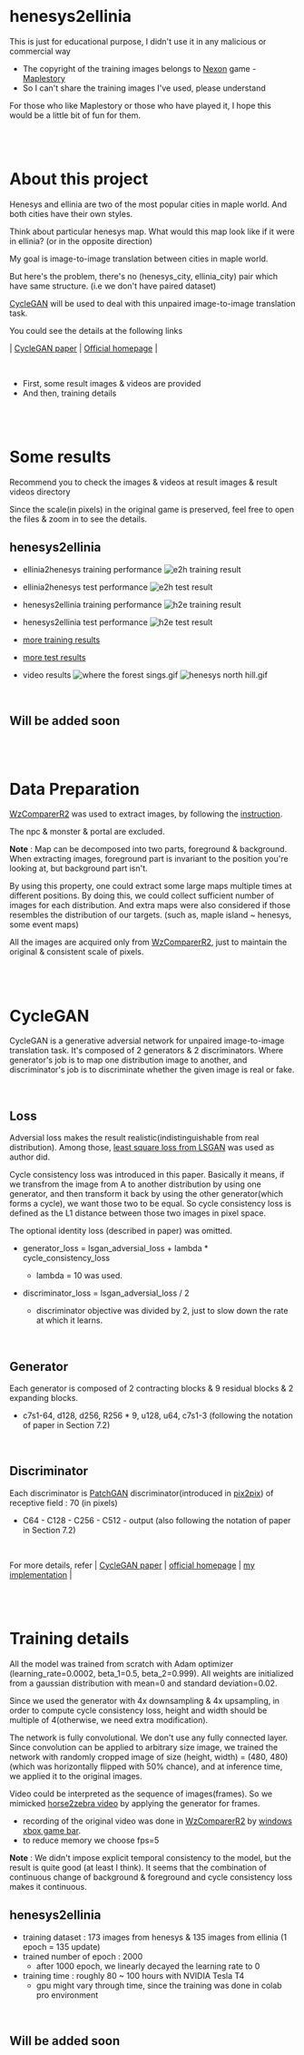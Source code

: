 <br><br><br>
# henesys2ellinia

This is just for educational purpose, I didn't use it in any malicious or commercial way

- The copyright of the training images belongs to [Nexon](https://www.nexon.com/Home/Game) game - [Maplestory](https://maplestory.nexon.com/Home/Main)
- So I can't share the training images I've used, please understand

For those who like Maplestory or those who have played it, I hope this would be a little bit of fun for them.

<br>
<br>


# About this project

Henesys and ellinia are two of the most popular cities in maple world. And both cities have their own styles.

Think about particular henesys map. What would this map look like if it were in ellinia? (or in the opposite direction)

My goal is image-to-image translation between cities in maple world.

But here's the problem, there's no (henesys_city, ellinia_city) pair which have same structure. (i.e we don't have paired dataset)

[CycleGAN](https://junyanz.github.io/CycleGAN/) will be used to deal with this unpaired image-to-image translation task.

You could see the details at the following links

| [CycleGAN paper](https://arxiv.org/abs/1703.10593)
| [Official homepage](https://junyanz.github.io/CycleGAN/) | 

<br>

- First, some result images & videos are provided
- And then, training details

<br>
<br>

# Some results

Recommend you to check the images & videos at result images & result videos directory

Since the scale(in pixels) in the original game is preserved, feel free to open the files & zoom in to see the details.

## henesys2ellinia

- ellinia2henesys training performance
![e2h training result](result_images/henesys2ellinia/training_performance/ellinia2henesys%20result5.jpeg)

- ellinia2henesys test performance
![e2h test result](result_images/henesys2ellinia/test_performance/ellinia2henesys%20result1.jpeg)

- henesys2ellinia training performance
![h2e training result](result_images/henesys2ellinia/training_performance/henesys2ellinia%20result7.jpeg)

- henesys2ellinia test performance
![h2e test result](result_images/henesys2ellinia/test_performance/henesys2ellinia%20result6.jpeg)

- [more training results](https://github.com/chk7082/henesys2ellinia/tree/master/result_images/henesys2ellinia/training_performance)
- [more test results](https://github.com/chk7082/henesys2ellinia/tree/master/result_images/henesys2ellinia/test_performance)
- video results
  ![where the forest sings.gif](result_videos/%5Be2h%5D%20where%20the%20forest%20sings.gif)
  ![henesys north hill.gif](result_videos/%5Bh2e%5D%20henesys%20north%20hill.gif)

<br>

## Will be added soon

<br><br>

# Data Preparation

[WzComparerR2](https://github.com/KENNYSOFT/WzComparerR2/releases) was used to extract images, by following the [instruction](https://m.blog.naver.com/yeji__tok/221703890764).

The npc & monster & portal are excluded.

<b>Note</b> : Map can be decomposed into two parts, foreground & background. When extracting images, foreground part is invariant to the position you're looking at, but background part isn't.

By using this property, one could extract some large maps multiple times at different positions. By doing this, we could collect sufficient number of images for each distribution. And extra maps were also considered if those resembles the distribution of our targets. (such as, maple island ~ henesys, some event maps)

All the images are acquired only from [WzComparerR2](https://github.com/KENNYSOFT/WzComparerR2/releases), just to maintain the original & consistent scale of pixels. 

<br><br>

# CycleGAN

CycleGAN is a generative adversial network for unpaired image-to-image translation task. It's composed of 2 generators & 2 discriminators. Where generator's job is to map one distribution image to another, and discriminator's job is to discriminate whether the given image is real or fake.

<br>

## Loss

Adversial loss makes the result realistic(indistinguishable from real distribution). Among those, [least square loss from LSGAN](https://arxiv.org/abs/1611.04076) was used as author did.

Cycle consistency loss was introduced in this paper. Basically it means, if we transfrom the image from A to another distribution by using one generator, and then transform it back by using the other generator(which forms a cycle), we want those two to be equal. So cycle consistency loss is defined as the L1 distance between those two images in pixel space.

The optional identity loss (described in paper) was omitted.

- generator_loss = lsgan_adversial_loss + lambda * cycle_consistency_loss

  - lambda = 10 was used.

- discriminator_loss = lsgan_adversial_loss / 2

  - discriminator objective was divided by 2, just to slow down the rate at which it learns.

<br>

## Generator

Each generator is composed of 2 contracting blocks & 9 residual blocks & 2 expanding blocks.
- c7s1-64, d128, d256, R256 * 9, u128, u64, c7s1-3 (following the notation of paper in Section 7.2)

<br>

## Discriminator

Each discriminator is [PatchGAN](https://arxiv.org/abs/1611.07004v3) discriminator(introduced in [pix2pix](https://arxiv.org/abs/1611.07004v3)) of receptive field : 70 (in pixels)
- C64 - C128 - C256 - C512 - output (also following the notation of paper in Section 7.2)

<br>

For more details, refer | [CycleGAN paper](https://arxiv.org/abs/1703.10593) | [official homepage](https://junyanz.github.io/CycleGAN/) | [my implementation](CycleGAN.ipynb) |

<br><br>

# Training details

All the model was trained from scratch with Adam optimizer (learning_rate=0.0002, beta_1=0.5, beta_2=0.999). All weights are initialized from a gaussian distribution with mean=0 and standard deviation=0.02.

Since we used the generator with 4x downsampling & 4x upsampling, in order to compute cycle consistency loss, height and width should be multiple of 4(otherwise, we need extra modification).

The network is fully convolutional. We don't use any fully connected layer. Since convolution can be applied to arbitrary size image, we trained the network with randomly cropped image of size (height, width) = (480, 480) (which was horizontally flipped with 50% chance), and at inference time, we applied it to the original images.

Video could be interpreted as the sequence of images(frames). So we mimicked [horse2zebra video](https://github.com/junyanz/pytorch-CycleGAN-and-pix2pix/blob/master/imgs/horse2zebra.gif) by applying the generator for frames. 
- recording of the original video was done in [WzComparerR2](https://github.com/KENNYSOFT/WzComparerR2/releases) by [windows xbox game bar](https://support.microsoft.com/ko-kr/windows/xbox-game-bar%EB%A5%BC-%EC%82%AC%EC%9A%A9%ED%95%98%EC%97%AC-pc%EC%97%90%EC%84%9C-%EA%B2%8C%EC%9E%84-%ED%81%B4%EB%A6%BD-%EB%85%B9%ED%99%94-2f477001-54d4-1276-9144-b0416a307f3c).
- to reduce memory we choose fps=5

<b>Note</b> : We didn't impose explicit temporal consistency to the model, but the result is quite good (at least I think). It seems that the combination of continuous change of background & foreground and cycle consistency loss makes it continuous.



## henesys2ellinia

- training dataset : 173 images from henesys & 135 images from ellinia (1 epoch = 135 update)
- trained number of epoch : 2000
  - after 1000 epoch, we linearly decayed the learning rate to 0
- training time : roughly 80 ~ 100 hours with NVIDIA Tesla T4
  - gpu might vary through time, since the training was done in colab pro environment

<br>

## Will be added soon